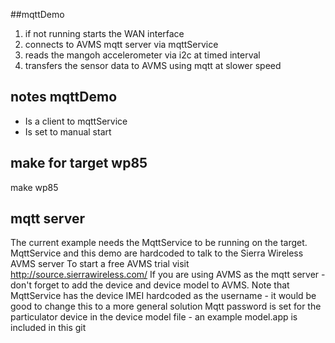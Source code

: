 ##mqttDemo
1. if not running starts the WAN interface
2. connects to AVMS mqtt server via mqttService 
3. reads the mangoh accelerometer via i2c at timed interval
4. transfers the sensor data to AVMS using mqtt at slower speed 

## notes mqttDemo

* Is a client to mqttService
* Is set to manual start
 
## make for target wp85
make wp85

## mqtt server
The current example needs the MqttService to be running on the target.
MqttService and this demo are hardcoded to talk to the Sierra Wireless AVMS server
To start a free AVMS trial visit http://source.sierrawireless.com/
If you are using AVMS as the mqtt server - don't forget to add the device and device model to AVMS.
Note that MqttService has the device IMEI hardcoded as the username - it would be good to change this to a more general solution
Mqtt password is set for the particulator device in the device model file - an example model.app is included in this git


